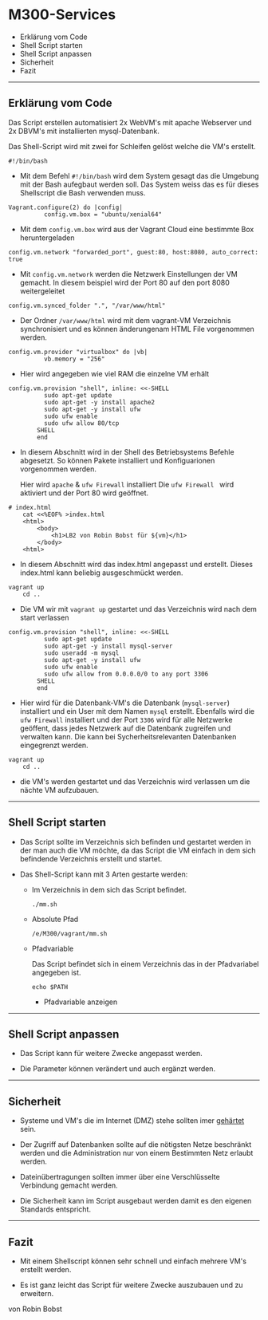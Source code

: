# M300-Services

* Erklärung vom Code
* Shell Script starten
* Shell Script anpassen
* Sicherheit
* Fazit

---

## Erklärung vom Code

Das Script erstellen automatisiert 2x WebVM's mit apache Webserver und 2x DBVM's mit installierten mysql-Datenbank.

Das Shell-Script wird mit zwei for Schleifen gelöst welche die VM's erstellt. 

```
#!/bin/bash
```

* Mit dem Befehl `#!/bin/bash` wird dem System gesagt das die Umgebung mit der Bash aufegbaut werden soll. Das System weiss das es für dieses Shellscript die Bash verwenden muss.  

```
Vagrant.configure(2) do |config|
          config.vm.box = "ubuntu/xenial64"
```

* Mit dem `config.vm.box` wird aus der Vagrant Cloud eine bestimmte Box heruntergeladen

```
config.vm.network "forwarded_port", guest:80, host:8080, auto_correct: true
```
* Mit `config.vm.network` werden die Netzwerk Einstellungen der VM gemacht. In diesem beispiel wird der Port 80 auf den port 8080 weitergeleitet 

```
config.vm.synced_folder ".", "/var/www/html"
```

* Der Ordner `/var/www/html` wird mit dem vagrant-VM Verzeichnis synchronisiert und es können änderungenam HTML File vorgenommen werden. 

```
config.vm.provider "virtualbox" do |vb|
          vb.memory = "256"  
```

* Hier wird angegeben wie viel RAM die einzelne VM erhält

```
config.vm.provision "shell", inline: <<-SHELL 
          sudo apt-get update
          sudo apt-get -y install apache2
          sudo apt-get -y install ufw
          sudo ufw enable
          sudo ufw allow 80/tcp
        SHELL
        end
```

* In diesem Abschnitt wird in der Shell des Betriebsystems Befehle abgesetzt. So können Pakete installiert und Konfiguarionen vorgenommen werden.
  
  Hier wird `apache` & `ufw Firewall` installiert
  Die `ufw Firewall ` wird aktiviert und der Port 80 wird geöffnet.

```
# index.html 
    cat <<%EOF% >index.html
    <html>
        <body>
            <h1>LB2 von Robin Bobst für ${vm}</h1>
        </body>
    <html>
```

* In diesem Abschnitt wird das index.html angepasst und erstellt. Dieses index.html kann beliebig ausgeschmückt werden.

```
vagrant up
    cd ..
```

* Die VM wir mit `vagrant up` gestartet und das Verzeichnis wird nach dem start verlassen

```
config.vm.provision "shell", inline: <<-SHELL 
          sudo apt-get update
          sudo apt-get -y install mysql-server
          sudo useradd -m mysql
          sudo apt-get -y install ufw
          sudo ufw enable
          sudo ufw allow from 0.0.0.0/0 to any port 3306
        SHELL
        end
```
* Hier wird für die Datenbank-VM's die Datenbank (`mysql-server`) installiert und ein User mit dem Namen `mysql` erstellt.
  Ebenfalls wird die `ufw Firewall` installiert und der Port `3306` wird für alle Netzwerke geöffent, dass jedes Netzwerk auf die Datenbank zugreifen und verwalten kann. 
  Die kann bei Sycherheitsrelevanten Datenbanken eingegrenzt werden.

```
vagrant up
    cd ..   
```
* die VM's werden gestartet und das Verzeichnis wird verlassen um die nächte VM aufzubauen. 


---

## Shell Script starten

* Das Script sollte im Verzeichnis sich befinden und gestartet werden in der man auch die VM möchte, da das Script die VM einfach in dem sich befindende Verzeichnis erstellt und startet.

* Das Shell-Script kann mit 3 Arten gestarte werden:
  
  * Im Verzeichnis in dem sich das Script befindet.
     ```
     ./mm.sh
     ```
  * Absolute Pfad
    ```
    /e/M300/vagrant/mm.sh
    ```  

  * Pfadvariable
    
    Das Script befindet sich in einem Verzeichnis das in der Pfadvariabel angegeben ist.
    ```
    echo $PATH
    ```
    * Pfadvariable anzeigen

---

## Shell Script anpassen

* Das Script kann für weitere Zwecke angepasst werden. 

* Die Parameter können verändert und auch ergänzt werden. 

---

## Sicherheit

[1]: https://de.wikipedia.org/wiki/H%C3%A4rten_(Computer) "härten"

* Systeme und VM's die im Internet (DMZ) stehe sollten imer [gehärtet][1] sein.

* Der Zugriff auf Datenbanken sollte auf die nötigsten Netze beschränkt werden und die Administration nur von einem Bestimmten Netz erlaubt werden.

* Dateinübertragungen sollten immer über eine Verschlüsselte Verbindung gemacht werden. 

* Die Sicherheit kann im Script ausgebaut werden damit es den eigenen Standards entspricht. 

---

## Fazit

* Mit einem Shellscript können sehr schnell und einfach mehrere VM's erstellt werden. 

* Es ist ganz leicht das Script für weitere Zwecke auszubauen und zu erweitern. 

von Robin Bobst
